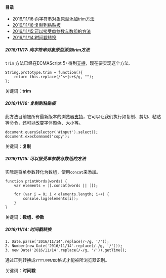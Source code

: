 #### 目录

* <a href="#0117">2016/11/16:向字符串对象原型添加trim方法</a>
* <a href="#0116">2016/11/16:复制到粘贴板</a>
* <a href="#0115">2016/11/15:可以接受单参数与数组的方法</a>
* <a href="#0114">2016/11/14:时间戳转换</a>

##### <a id="1117">2016/11/17: 向字符串对象原型添加trim方法</a>

`trim` 方法已经在ECMAScript 5+得到[支持](http://caniuse.com/#search=trim)，现在要实现这个方法.

	String.prototype.trim = function(){
		return this.replace(/^s+|s+$/g, "");
	};  

关键词：**trim**

##### <a id="1116">2016/11/16: 复制到粘贴板</a>

此方法目前被所有最新版本的浏览器[支持](http://caniuse.com/#search=execCommand)，它可以让我们执行如复制、剪切、粘贴等命令，还可以改变字体颜色、大小等。

	document.querySelector('#input').select();
	document.execCommand('copy');

关键词：**复制**

##### <a id="1115">2016/11/15: 可以接受单参数与数组的方法</a>

实际是将单参数转化为数组，使用`concat`来添加。

	function printWords(words) {
		var elements = [].concat(words || []);

		for (var i = 0; i < elements.length; i++) {
			console.log(elements[i]);
		}
	}

关键词：**数组、参数**

##### <a id="1114">2016/11/14: 时间戳转换</a>

	1. Date.parse('2016/11/14'.replace(/-/g, '/'));
	2. Number(new Date('2016/11/14'.replace(/-/g, '/')));
	3. new Date('2016/11/14'.replace(/-/g, '/')).getTime();

通过正则转换成`YYYY/MM/DD`格式才能被所浏览器识别。

关键词：**时间戳**
